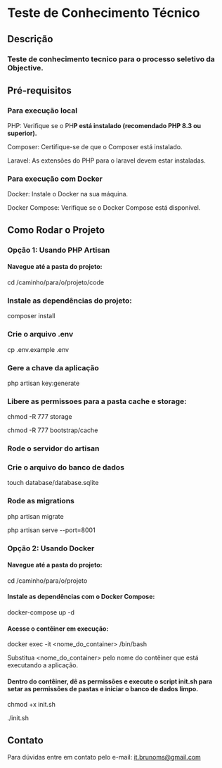# Teste de Conhecimento Técnico
## Descrição

### Teste de conhecimento tecnico para o processo seletivo da Objective.

## Pré-requisitos
### Para execução local
PHP: Verifique se o PH**P está instalado (recomendado PHP 8.3 ou superior).**

Composer: Certifique-se de que o Composer está instalado.

Laravel: As extensões do PHP para o laravel devem estar instaladas.

### Para execução com Docker
Docker: Instale o Docker na sua máquina.

Docker Compose: Verifique se o Docker Compose está disponível.

## Como Rodar o Projeto

### Opção 1: Usando PHP Artisan

#### Navegue até a pasta do projeto:

cd /caminho/para/o/projeto/code

### Instale as dependências do projeto:

composer install

### Crie o arquivo .env

cp .env.example .env

### Gere a chave da aplicação

php artisan key:generate

### Libere as permissoes para a pasta cache e storage:

chmod -R 777 storage

chmod -R 777 bootstrap/cache

### Rode o servidor do artisan

###  Crie o arquivo do banco de dados

touch database/database.sqlite

### Rode as migrations

php artisan migrate

php artisan serve --port=8001

### Opção 2: Usando Docker
#### Navegue até a pasta do projeto:

cd /caminho/para/o/projeto

#### Instale as dependências com o Docker Compose:

docker-compose up -d

#### Acesse o contêiner em execução:

docker exec -it <nome_do_container> /bin/bash

Substitua <nome_do_container> pelo nome do contêiner que está executando a aplicação.

#### Dentro do contêiner, dê as permissões e execute o script init.sh para setar as permissões de pastas e iniciar o banco de dados limpo.

chmod +x init.sh

./init.sh

## Contato
Para dúvidas entre em contato pelo e-mail: it.brunoms@gmail.com

